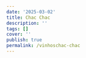 ```yaml
---
date: '2025-03-02'
title: Chac Chac
description: ''
tags: []
cover: ''
publish: true
permalink: /vinhoschac-chac
---
```

